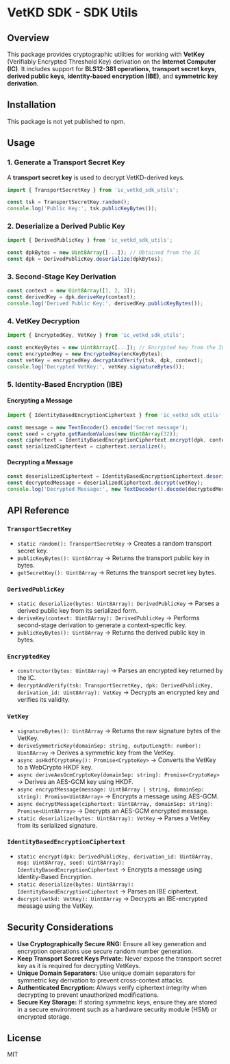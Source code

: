 # VetKD SDK - SDK Utils

## Overview
This package provides cryptographic utilities for working with **VetKey** (Verifiably Encrypted Threshold Key) derivation on the **Internet Computer (IC)**. It includes support for **BLS12-381 operations**, **transport secret keys**, **derived public keys**, **identity-based encryption (IBE)**, and **symmetric key derivation**.

## Installation

This package is not yet published to npm.

## Usage

### 1. Generate a Transport Secret Key
A **transport secret key** is used to decrypt VetKD-derived keys.

```ts
import { TransportSecretKey } from 'ic_vetkd_sdk_utils';

const tsk = TransportSecretKey.random();
console.log('Public Key:', tsk.publicKeyBytes());
```

### 2. Deserialize a Derived Public Key
```ts
import { DerivedPublicKey } from 'ic_vetkd_sdk_utils';

const dpkBytes = new Uint8Array([...]); // Obtained from the IC
const dpk = DerivedPublicKey.deserialize(dpkBytes);
```

### 3. Second-Stage Key Derivation
```ts
const context = new Uint8Array([1, 2, 3]);
const derivedKey = dpk.deriveKey(context);
console.log('Derived Public Key:', derivedKey.publicKeyBytes());
```

### 4. VetKey Decryption
```ts
import { EncryptedKey, VetKey } from 'ic_vetkd_sdk_utils';

const encKeyBytes = new Uint8Array([...]); // Encrypted key from the IC
const encryptedKey = new EncryptedKey(encKeyBytes);
const vetKey = encryptedKey.decryptAndVerify(tsk, dpk, context);
console.log('Decrypted VetKey:', vetKey.signatureBytes());
```

### 5. Identity-Based Encryption (IBE)

#### Encrypting a Message
```ts
import { IdentityBasedEncryptionCiphertext } from 'ic_vetkd_sdk_utils';

const message = new TextEncoder().encode('Secret message');
const seed = crypto.getRandomValues(new Uint8Array(32));
const ciphertext = IdentityBasedEncryptionCiphertext.encrypt(dpk, context, message, seed);
const serializedCiphertext = ciphertext.serialize();
```

#### Decrypting a Message
```ts
const deserializedCiphertext = IdentityBasedEncryptionCiphertext.deserialize(serializedCiphertext);
const decryptedMessage = deserializedCiphertext.decrypt(vetKey);
console.log('Decrypted Message:', new TextDecoder().decode(decryptedMessage));
```

## API Reference

### `TransportSecretKey`
- `static random(): TransportSecretKey` → Creates a random transport secret key.
- `publicKeyBytes(): Uint8Array` → Returns the transport public key in bytes.
- `getSecretKey(): Uint8Array` → Returns the transport secret key bytes.

### `DerivedPublicKey`
- `static deserialize(bytes: Uint8Array): DerivedPublicKey` → Parses a derived public key from its serialized form.
- `deriveKey(context: Uint8Array): DerivedPublicKey` → Performs second-stage derivation to generate a context-specific key.
- `publicKeyBytes(): Uint8Array` → Returns the derived public key in bytes.

### `EncryptedKey`
- `constructor(bytes: Uint8Array)` → Parses an encrypted key returned by the IC.
- `decryptAndVerify(tsk: TransportSecretKey, dpk: DerivedPublicKey, derivation_id: Uint8Array): VetKey` → Decrypts an encrypted key and verifies its validity.

### `VetKey`
- `signatureBytes(): Uint8Array` → Returns the raw signature bytes of the VetKey.
- `deriveSymmetricKey(domainSep: string, outputLength: number): Uint8Array` → Derives a symmetric key from the VetKey.
- `async asHkdfCryptoKey(): Promise<CryptoKey>` → Converts the VetKey to a WebCrypto HKDF key.
- `async deriveAesGcmCryptoKey(domainSep: string): Promise<CryptoKey>` → Derives an AES-GCM key using HKDF.
- `async encryptMessage(message: Uint8Array | string, domainSep: string): Promise<Uint8Array>` → Encrypts a message using AES-GCM.
- `async decryptMessage(ciphertext: Uint8Array, domainSep: string): Promise<Uint8Array>` → Decrypts an AES-GCM encrypted message.
- `static deserialize(bytes: Uint8Array): VetKey` → Parses a VetKey from its serialized signature.

### `IdentityBasedEncryptionCiphertext`
- `static encrypt(dpk: DerivedPublicKey, derivation_id: Uint8Array, msg: Uint8Array, seed: Uint8Array): IdentityBasedEncryptionCiphertext` → Encrypts a message using Identity-Based Encryption.
- `static deserialize(bytes: Uint8Array): IdentityBasedEncryptionCiphertext` → Parses an IBE ciphertext.
- `decrypt(vetkd: VetKey): Uint8Array` → Decrypts an IBE-encrypted message using the VetKey.

## Security Considerations
- **Use Cryptographically Secure RNG:** Ensure all key generation and encryption operations use secure random number generation.
- **Keep Transport Secret Keys Private:** Never expose the transport secret key as it is required for decrypting VetKeys.
- **Unique Domain Separators:** Use unique domain separators for symmetric key derivation to prevent cross-context attacks.
- **Authenticated Encryption:** Always verify ciphertext integrity when decrypting to prevent unauthorized modifications.
- **Secure Key Storage:** If storing symmetric keys, ensure they are stored in a secure environment such as a hardware security module (HSM) or encrypted storage.

## License
MIT

